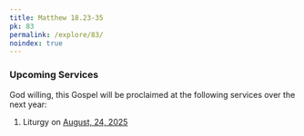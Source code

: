 ```yaml
---
title: Matthew 18.23-35
pk: 83
permalink: /explore/83/
noindex: true
---
```


### Upcoming Services

God willing, this Gospel will be proclaimed at the following services over the next year:


1. Liturgy on [August, 24, 2025](https://orthocal.info/readings/gregorian/2025/08/24/)

